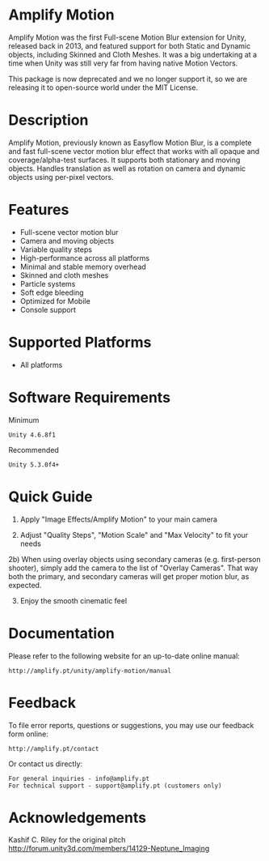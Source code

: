 # Amplify Motion

  Amplify Motion was the first Full-scene Motion Blur extension for Unity,
  released back in 2013, and featured support for both Static and Dynamic 
  objects, including Skinned and Cloth Meshes. It was a big undertaking at 
  a time when Unity was still very far from having native Motion Vectors.

  This package is now deprecated and we no longer support it, so we are
  releasing it to open-source world under the MIT License.
	
# Description

  Amplify Motion, previously known as Easyflow Motion Blur, is a complete and 
  fast full-scene vector motion blur effect that works with all opaque and 
  coverage/alpha-test surfaces. It supports both stationary and moving objects. 
  Handles translation as well as rotation on camera and dynamic objects using 
  per-pixel vectors.

# Features

  * Full-scene vector motion blur
  * Camera and moving objects
  * Variable quality steps
  * High-performance across all platforms
  * Minimal and stable memory overhead
  * Skinned and cloth meshes
  * Particle systems
  * Soft edge bleeding
  * Optimized for Mobile
  * Console support

# Supported Platforms

  * All platforms
	
# Software Requirements

  Minimum

    Unity 4.6.8f1

  Recommended

    Unity 5.3.0f4+

# Quick Guide

  1) Apply "Image Effects/Amplify Motion" to your main camera
    
  2) Adjust "Quality Steps", "Motion Scale" and "Max Velocity" to fit your needs

  2b) When using overlay objects using secondary cameras (e.g. first-person shooter),
     simply add the camera to the list of "Overlay Cameras". That way both the primary,
     and secondary cameras will get proper motion blur, as expected.

  3) Enjoy the smooth cinematic feel

# Documentation

  Please refer to the following website for an up-to-date online manual:

    http://amplify.pt/unity/amplify-motion/manual

# Feedback

  To file error reports, questions or suggestions, you may use 
  our feedback form online:
	
    http://amplify.pt/contact

  Or contact us directly:

    For general inquiries - info@amplify.pt
    For technical support - support@amplify.pt (customers only)

# Acknowledgements

  Kashif C. Riley for the original pitch
  http://forum.unity3d.com/members/14129-Neptune_Imaging
